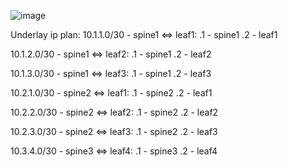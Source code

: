 ![image](https://user-images.githubusercontent.com/8961955/137176404-c31015ba-bf5c-4c3c-b0c7-20d77cb8e1f4.png)


Underlay ip plan:
10.1.1.0/30 - spine1 <=> leaf1:
.1 - spine1
.2 - leaf1

10.1.2.0/30 - spine1 <=> leaf2:
.1 - spine1
.2 - leaf2

10.1.3.0/30 - spine1 <=> leaf3:
.1 - spine1
.2 - leaf3

10.2.1.0/30 - spine2 <=> leaf1:
.1 - spine2
.2 - leaf1

10.2.2.0/30 - spine2 <=> leaf2:
.1 - spine2
.2 - leaf2

10.2.3.0/30 - spine2 <=> leaf3:
.1 - spine2
.2 - leaf3

10.3.4.0/30 - spine3 <=> leaf4:
.1 - spine3
.2 - leaf4

